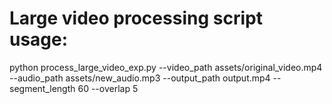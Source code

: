# Large video processing script usage:

python process_large_video_exp.py --video_path assets/original_video.mp4 --audio_path assets/new_audio.mp3 --output_path output.mp4 --segment_length 60 --overlap 5